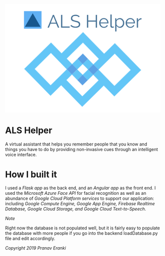 ![](frontend/src/assets/logolarge.jpg)

# ALS Helper
A virtual assistant that helps you remember people that you know and things you have to do by providing non-invasive cues through an intelligent voice interface.

# How I built it
I used a *Flask app* as the back end, and an *Angular app* as the front end. I used the *Microsoft Azure Face API* for facial recognition as well as an abundance of *Google Cloud Platform services* to support our application: including *Google Compute Engine, Google App Engine, Firebase Realtime Database, Google Cloud Storage, and Google Cloud Text-to-Speech*.

*Note*

Right now the database is not populated well, but it is fairly easy to populate the database with more people if you go into the backend loadDatabase.py file and edit accordingly.

*Copyright 2019 Pranav Eranki*
